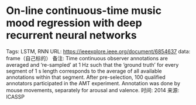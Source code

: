 # On-line continuous-time music mood regression with deep recurrent neural networks

Tags: LSTM, RNN
URL: https://ieeexplore.ieee.org/document/6854637
data: frame（自己标的）
备注: Time continuous observer annotations are averaged and ‘re-sampled’ at 1 Hz such that the ‘ground truth’ for every segment of 1 s length corresponds to the average of all available annotations within that segment. After pre-selection, 100 qualified annotators participated in the AMT experiment. Annotation was done by mouse movements, separately for arousal and valence.
时间: 2014
来源: ICASSP